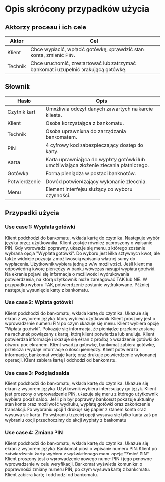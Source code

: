 Opis skrócony przypadków użycia
===============================

Aktorzy procesu i ich cele
--------------------------

| Aktor   | Cel                                                          |
| ------- | ------------------------------------------------------------ |
| Klient  | Chce wypłacić, wpłacić gotówkę, sprawdzić stan konta, zmienić PIN. |
| Technik | Chce uruchomić, zrestartować lub zatrzymać bankomat i uzupełnić brakującą gotówkę. |

Słownik
-------

| Hasło         | Opis                                                         |
| ------------- | ------------------------------------------------------------ |
| Czytnik kart  | Umożliwia odczyt danych zawartych na karcie klienta.         |
| Klient        | Osoba korzystająca z bankomatu.                              |
| Technik       | Osoba uprawniona do zarządzania bankomatem.                  |
| PIN           | 4 cyfrowy kod zabezpieczający dostęp do karty.               |
| Karta         | Karta uprawniająca do wypłaty gotówki lub umożliwiająca złożenie zlecenia płatniczego. |
| Gotówka       | Forma pieniądza w postaci banknotów.                         |
| Potwierdzenie | Dowód potwierdzający wykonanie zlecenia.                     |
| Menu          | Element interfejsu służący do wyboru czynności.              |

Przypadki użycia
----------------

### Use case 1: Wypłata gotówki

Klient podchodzi do bankomatu, wkłada kartę do czytnika. Następuje wybór języka przez użytkownika. Klient zostaje również poproszony o wpisanie PIN. Gdy wprowadzi poprawny, ukazuje się menu, z którego zostanie wybrana opcja "Wypłata gotówki". Do wyboru jest kilka sztywnych kwot, ale także widnieje pozycja z możliwością wpisania własnej sumy do wypłacenia. Użytkownik wybiera jedną z w/w możliwości. Jeśli klient ma odpowiednią kwotę pieniędzy w banku wówczas nastąpi wypłata gotówki. Na ekranie pojawi się informacja o możliwości wydrukowania potwierdzenia, na którą użytkownik może zareagować TAK lub NIE. W przypadku wyboru TAK, potwierdzenie zostanie wydrukowane. Później następuje wysunięcie karty z bankomatu.


### Use case 2: Wpłata gotówki
Klient podchodzi do bankomatu, wkłada kartę do czytnika. Ukazuje się ekran z wyborem języka, który wybiera użytkownik. Klient proszony jest o wprowadzenie numeru PIN po czym ukazuje się menu. Klient wybiera opcję "Wpłata gotówki". Pokazuje się informacja, że pieniądze przelane zostaną na rachunek powiązany z kartą, którą klient potwierdza lub anuluje. Klient potwierdza informacje i ukazuje się ekran z prośbą o wsadzenie gotówki do otworu pod ekranem. Klient wsadza gotówkę, bankomat zabiera gotówkę, przelicza i wydaje informacje o ilości pieniędzy. Klient potwierdza informację, bankomat wydaje kartę oraz drukuje potwierdzenie wykonanej operacji. Klient zabiera kartę i odchodzi od bankomatu.

### Use case 3: Podgląd salda
Klient podchodzi do bankomatu, wkłada kartę do czytnika. Ukazuje się ekran z wyborem języka. Użytkownik wybiera interesujący go język. Klient jest proszony o wprowadzenie PIN, ukazuje się menu z którego użytkownik wybiera pokaż saldo. Jeśli pin był poprawny bankomat pokazuje aktualny stan konta oraz możliwość wydruku, wypłatę gotówki oraz zakończenie transakcji. Po wybraniu opcji 1 drukuje się papier z stanem konta oraz wysuwa się karta. Po wybraniu trzeciej opcji wysuwa się tylko karta zaś po wybraniu opcji przechodzimy do akcji wypłaty z bankomatu

### Use case 4: Zmiana PIN
Klient podchodzi do bankomatu, wkłada kartę do czytnika. Ukazuje się ekran z wyborem języka. Bankomat prosi o wpisanie numeru PIN. Klient po zatwierdzeniu karty wybiera z wyświetlonego menu opcję "Zmień PIN". Klient proszony jest o wprowadzenie nowego numer PIN i jego ponowne wprowadzenie w celu weryfikacji. Bankomat wyświetla komunikat o poprawności zmiany numeru PIN, po czym wysuwa kartę z bankomatu. Klient zabiera kartę i odchodzi od bankomatu.
